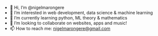 - 👋 Hi, I’m @nigelmarongere
- 👀 I’m interested in web development, data science & machine learning
- 🌱 I’m currently learning python, ML theory & mathematics
- 💞️ I’m looking to collaborate on websites, apps and music!
- 📫 How to reach me: nigelmarongere@gmail.com

<!---
nigelmarongere/nigelmarongere is a ✨ special ✨ repository because its `README.md` (this file) appears on your GitHub profile.
You can click the Preview link to take a look at your changes.
--->
